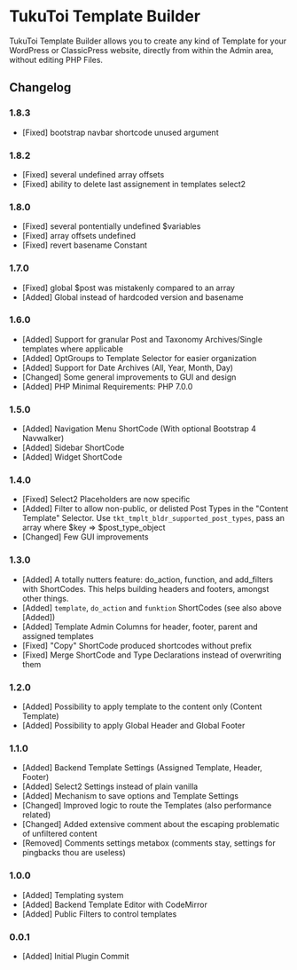 # TukuToi Template Builder
 TukuToi Template Builder allows you to create any kind of Template for your WordPress or ClassicPress website, directly from within the Admin area, without editing PHP Files.

## Changelog

### 1.8.3
* [Fixed] bootstrap navbar shortcode unused argument

### 1.8.2
* [Fixed] several undefined array offsets
* [Fixed] ability to delete last assignement in templates select2

### 1.8.0
* [Fixed] several pontentially undefined $variables
* [Fixed] array offsets  undefined
* [Fixed] revert basename Constant

### 1.7.0
* [Fixed] global $post was mistakenly compared to an array
* [Added] Global instead of hardcoded version and basename

### 1.6.0
* [Added] Support for granular Post and Taxonomy Archives/Single templates where applicable
* [Added] OptGroups to Template Selector for easier organization
* [Added] Support for Date Archives (All, Year, Month, Day)
* [Changed] Some general improvements to GUI and design
* [Added] PHP Minimal Requirements: PHP 7.0.0

### 1.5.0
* [Added] Navigation Menu ShortCode (With optional Bootstrap 4 Navwalker)
* [Added] Sidebar ShortCode
* [Added] Widget ShortCode

### 1.4.0
* [Fixed] Select2 Placeholders are now specific
* [Added] Filter to allow non-public, or delisted Post Types in the "Content Template" Selector. Use `tkt_tmplt_bldr_supported_post_types`, pass an array where $key => $post_type_object
* [Changed] Few GUI improvements


### 1.3.0
* [Added] A totally nutters feature: do_action, function, and add_filters with ShortCodes. This helps building headers and footers, amongst other things.
* [Added] `template`, `do_action` and `funktion` ShortCodes (see also above [Added])
* [Added] Template Admin Columns for header, footer, parent and assigned templates
* [Fixed] "Copy" ShortCode produced shortcodes without prefix
* [Fixed] Merge ShortCode and Type Declarations instead of overwriting them

### 1.2.0
* [Added] Possibility to apply template to the content only (Content Template)
* [Added] Possibility to apply Global Header and Global Footer

### 1.1.0
* [Added] Backend Template Settings (Assigned Template, Header, Footer)
* [Added] Select2 Settings instead of plain vanilla
* [Added] Mechanism to save options and Template Settings
* [Changed] Improved logic to route the Templates (also performance related)
* [Changed] Added extensive comment about the escaping problematic of unfiltered content 
* [Removed] Comments settings metabox (comments stay, settings for pingbacks thou are useless)

### 1.0.0
* [Added] Templating system
* [Added] Backend Template Editor with CodeMirror
* [Added] Public Filters to control templates 

### 0.0.1
* [Added] Initial Plugin Commit